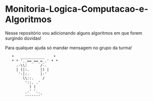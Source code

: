 # Monitoria-Logica-Computacao-e-Algoritmos

Nesse repositório vou adicionando alguns algoritmos em que forem surgindo dúvidas!

Para qualquer ajuda só mandar mensagem no grupo da turma!

       *   ___________    *  
       * * '._==_==_=_.' * *   
         .-\\:      /-.    
         | (|:.     |) |    
          '-|:.     |-'     
            \\::.    /      
             '::. .'        
               ) (         
             _.' '._        
             -------'       
